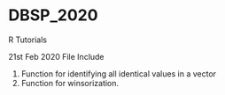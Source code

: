 # DBSP_2020

R Tutorials

21st Feb 2020 File Include
1. Function for identifying all identical values in a vector
2. Function for winsorization.

